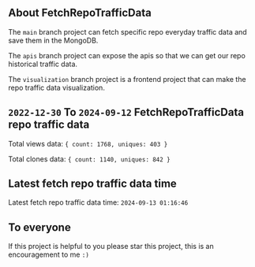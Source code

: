 ## About FetchRepoTrafficData

The `main` branch project can fetch specific repo everyday traffic data and save them in the MongoDB.

The `apis` branch project can expose the apis so that we can get our repo historical traffic data.

The `visualization` branch project is a frontend project that can make the repo traffic data visualization.

## `2022-12-30` To `2024-09-12` FetchRepoTrafficData repo traffic data

Total views data: `{ count: 1768, uniques: 403 }`

Total clones data: `{ count: 1140, uniques: 842 }`

## Latest fetch repo traffic data time

Latest fetch repo traffic data time: `2024-09-13 01:16:46`

## To everyone

If this project is helpful to you please star this project, this is an encouragement to me `:)`



